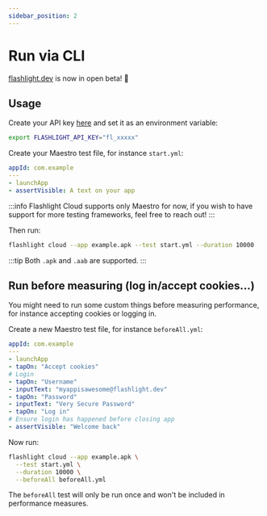 ```yaml
---
sidebar_position: 2
---
```


# Run via CLI

[flashlight.dev](https://flashlight.dev) is now in open beta! 🥳

<Install />

## Usage

Create your API key [here](https://app.flashlight.dev/api-key) and set it as an environment variable:

```bash
export FLASHLIGHT_API_KEY="fl_xxxxx"
```

Create your Maestro test file, for instance `start.yml`:

```yml
appId: com.example
---
- launchApp
- assertVisible: A text on your app
```

:::info
Flashlight Cloud supports only Maestro for now, if you wish to have support for more testing frameworks, feel free to reach out!
:::

Then run:

```bash
flashlight cloud --app example.apk --test start.yml --duration 10000
```

:::tip
Both `.apk` and `.aab` are supported.
:::

## Run before measuring (log in/accept cookies...)

You might need to run some custom things before measuring performance, for instance accepting cookies or logging in.

Create a new Maestro test file, for instance `beforeAll.yml`:

```yml
appId: com.example
---
- launchApp
- tapOn: "Accept cookies"
# Login
- tapOn: "Username"
- inputText: "myappisawesome@flashlight.dev"
- tapOn: "Password"
- inputText: "Very Secure Password"
- tapOn: "Log in"
# Ensure login has happened before closing app
- assertVisible: "Welcome back"
```

Now run:

```bash
flashlight cloud --app example.apk \
  --test start.yml \
  --duration 10000 \
  --beforeAll beforeAll.yml
```

The `beforeAll` test will only be run once and won't be included in performance measures.
